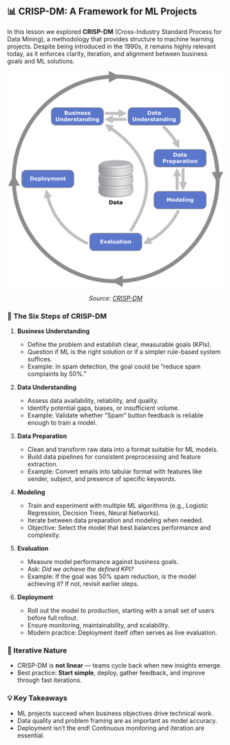 ## 📊 CRISP-DM: A Framework for ML Projects

In this lesson we explored **CRISP-DM** (Cross-Industry Standard Process for Data Mining), a methodology that provides structure to machine learning projects. Despite being introduced in the 1990s, it remains highly relevant today, as it enforces clarity, iteration, and alignment between business goals and ML solutions.

<p align="center">
  <img src="../imgs/crisp-dm.png" alt="CRISP-DM Process" width="500"/>
</p>
<p align="center"><em>Source: <a href="https://en.wikipedia.org/wiki/Cross-industry_standard_process_for_data_mining" target="_blank">CRISP-DM</a></em></p>


### 🔹 The Six Steps of CRISP-DM
1. **Business Understanding**  
   - Define the problem and establish clear, measurable goals (KPIs).  
   - Question if ML is the right solution or if a simpler rule-based system suffices.  
   - Example: In spam detection, the goal could be “reduce spam complaints by 50%.”

2. **Data Understanding**  
   - Assess data availability, reliability, and quality.  
   - Identify potential gaps, biases, or insufficient volume.  
   - Example: Validate whether “Spam” button feedback is reliable enough to train a model.

3. **Data Preparation**  
   - Clean and transform raw data into a format suitable for ML models.  
   - Build data pipelines for consistent preprocessing and feature extraction.  
   - Example: Convert emails into tabular format with features like sender, subject, and presence of specific keywords.

4. **Modeling**  
   - Train and experiment with multiple ML algorithms (e.g., Logistic Regression, Decision Trees, Neural Networks).  
   - Iterate between data preparation and modeling when needed.  
   - Objective: Select the model that best balances performance and complexity.

5. **Evaluation**  
   - Measure model performance against business goals.  
   - Ask: *Did we achieve the defined KPI?*  
   - Example: If the goal was 50% spam reduction, is the model achieving it? If not, revisit earlier steps.

6. **Deployment**  
   - Roll out the model to production, starting with a small set of users before full rollout.  
   - Ensure monitoring, maintainability, and scalability.  
   - Modern practice: Deployment itself often serves as live evaluation.

### 🔄 Iterative Nature
- CRISP-DM is **not linear** — teams cycle back when new insights emerge.  
- Best practice: **Start simple**, deploy, gather feedback, and improve through fast iterations.  

### 💡 Key Takeaways
- ML projects succeed when business objectives drive technical work.  
- Data quality and problem framing are as important as model accuracy.  
- Deployment isn’t the end! Continuous monitoring and iteration are essential.
